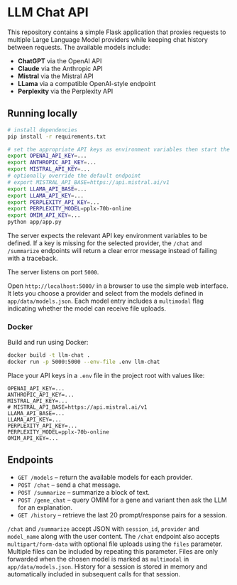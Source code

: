 # LLM Chat API

This repository contains a simple Flask application that proxies requests to
multiple Large Language Model providers while keeping chat history between
requests. The available models include:

- **ChatGPT** via the OpenAI API
- **Claude** via the Anthropic API
- **Mistral** via the Mistral API
- **LLama** via a compatible OpenAI-style endpoint
- **Perplexity** via the Perplexity API

## Running locally

```bash
# install dependencies
pip install -r requirements.txt

# set the appropriate API keys as environment variables then start the app
export OPENAI_API_KEY=...
export ANTHROPIC_API_KEY=...
export MISTRAL_API_KEY=...
# optionally override the default endpoint
# export MISTRAL_API_BASE=https://api.mistral.ai/v1
export LLAMA_API_BASE=...
export LLAMA_API_KEY=...
export PERPLEXITY_API_KEY=...
export PERPLEXITY_MODEL=pplx-70b-online
export OMIM_API_KEY=...
python app/app.py
```

The server expects the relevant API key environment variables to be defined.
If a key is missing for the selected provider, the `/chat` and `/summarize`
endpoints will return a clear error message instead of failing with a
traceback.

The server listens on port `5000`.

Open `http://localhost:5000/` in a browser to use the simple web interface. It
lets you choose a provider and select from the models defined in
`app/data/models.json`. Each model entry includes a `multimodal` flag indicating
whether the model can receive file uploads.

### Docker

Build and run using Docker:

```bash
docker build -t llm-chat .
docker run -p 5000:5000 --env-file .env llm-chat
```

Place your API keys in a `.env` file in the project root with values like:

```
OPENAI_API_KEY=...
ANTHROPIC_API_KEY=...
MISTRAL_API_KEY=...
# MISTRAL_API_BASE=https://api.mistral.ai/v1
LLAMA_API_BASE=...
LLAMA_API_KEY=...
PERPLEXITY_API_KEY=...
PERPLEXITY_MODEL=pplx-70b-online
OMIM_API_KEY=...
```

## Endpoints

- `GET /models` – return the available models for each provider.
- `POST /chat` – send a chat message.
- `POST /summarize` – summarize a block of text.
- `POST /gene_chat` – query OMIM for a gene and variant then ask the LLM for an explanation.
- `GET /history` – retrieve the last 20 prompt/response pairs for a session.

`/chat` and `/summarize` accept JSON with `session_id`, `provider` and
`model_name` along with the user content. The `/chat` endpoint also accepts
`multipart/form-data` with optional file uploads using the `files` parameter.
Multiple files can be included by repeating this parameter. Files are only
forwarded when the chosen model is marked as `multimodal` in
`app/data/models.json`. History for a session is stored in memory and
automatically included in subsequent calls for that session.
